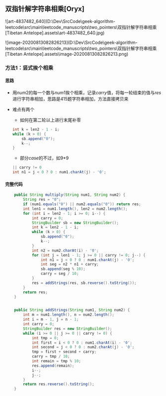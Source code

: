 ## 双指针解字符串相乘[Oryx]



![art-4837482_640](D:\Dev\SrcCode\geek-algorithm-leetcode\src\main\leetcode_manuscripts\two_pointers\双指针解字符串相乘[Tibetan Antelope].assets\art-4837482_640.jpg)

![image-20200813082826213](D:\Dev\SrcCode\geek-algorithm-leetcode\src\main\leetcode_manuscripts\two_pointers\双指针解字符串相乘[Tibetan Antelope].assets\image-20200813082826213.png)

### 方法1：竖式挨个相乘

#### 思路

- 用$num2$的每一个数与$num1$挨个相乘，记录$carry$值，将每一轮结束的值与$res$进行字符串相加，思路是415题字符串相加，方法直接拷贝来

- 难点有两个

  - 如何在第二轮以上进行末尾补零

  ```java
  int k = len2 - 1 - i;
  while (k > 0) {
      sb.append("0");
      k--;
  }
  ```

  - 部分$case$的不过，如$9$*$9$

  ```java
  || carry != 0
  int n1 = j < 0 ? 0 : num1.charAt(j) - '0';  
  ```

#### 完整代码

```java
    public String multiply(String num1, String num2) {
        String res = "0";
        if (num1.equals("0") || num2.equals("0")) return res;
        int len1 = num1.length(), len2 = num2.length();
        for (int i = len2 - 1; i >= 0; i--) {
            int carry = 0;
            StringBuilder sb = new StringBuilder();
            int k = len2 - 1 - i;
            while (k > 0) {
                sb.append("0");
                k--;
            }
            int n2 = num2.charAt(i) - '0';
            for (int j = len1 - 1; j >= 0 || carry != 0; j--) {
                int n1 = j < 0 ? 0 : num1.charAt(j) - '0';
                int seg = n2 * n1 + carry;
                sb.append(seg % 10);
                carry = seg / 10;
            }
            res = addStrings(res, sb.reverse().toString());
        }
        return res;
    }


    public String addStrings(String num1, String num2) {
        int m = num1.length(), n = num2.length();
        int i = m - 1, j = n - 1;
        int carry = 0;
        StringBuilder res = new StringBuilder();
        while (i >= 0 || j >= 0 || carry != 0) {
            int tmp = 0;
            int first = i < 0 ? 0 : num1.charAt(i) - '0';
            int second = j < 0 ? 0 : num2.charAt(j) - '0';
            tmp = first + second + carry;
            carry = tmp / 10;
            int remain = tmp % 10;
            res.append(remain);
            i--;
            j--;
        }
        return res.reverse().toString();
    }
```

